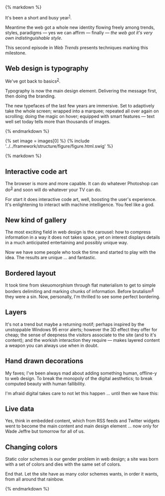 {% markdown %}

It's been a short and busy year<sup id="footnote--1">[1](#footnotes--1)</sup>.

Meantime the web got a whole new identity flowing freely among trends, styles, paradigms &mdash; yes we can affirm &mdash; finally &mdash; *the web got it's very own indistinguishable style*.

This second episode in *Web Trends* presents techniques marking this milestone.

## Web design is typography

We've got back to basics<sup id="footnote--2">[2](#footnotes--2)</sup>.

Typography is now the main design element. Delivering the message first, then doing the branding.

The new typefaces of the last few years are immersive. Set to adaptively take the whole screen; wrapped into a marquee; repeated all over again on scrolling; doing the magic on hover; equipped with smart features &mdash; text well set today tells more than thousands of images.

{% endmarkdown %}

{% set image = images[0] %}
{% include '../../framework/structure/figure/figure.html.swig' %}

{% markdown %}

## Interactive code art

The browser is more and more capable. It can do whatever Photoshop can do<sup id="footnote--3">[3](#footnotes--3)</sup> and soon will do whatever your TV can do.

For start it does interactive code art, well, boosting the user's experience. It's enlightening to interact with machine intelligence. You feel like a god.

## New kind of gallery

The most exciting field in web design is the carousel: how to compress information in a way it does not takes space, yet on interest displays details in a much anticipated entertaining and possibly unique way.

Now we have some people who took the time and started to play with the idea. The results are unique ... and fantastic.

## Bordered layout

It took time from skeuomorphism through flat materialism to get to simple borders delimiting and marking chunks of information. Before brutalism<sup id="footnote--4">[4](#footnotes--4)</sup> they were a sin. Now, personally, I'm thrilled to see some perfect bordering.

## Layers

It's not a trend but maybe a returning motif; perhaps inspired by the unstoppable Windows 95 error alerts; however the 3D effect they offer for cheap; the sense of deepness the visitors associate to the site (and to it's content); and the workish interaction they require &mdash; makes layered content a weapon you can always use when in doubt.

## Hand drawn decorations

My faves; I've been always mad about adding something human, offline-y to web design. To break the monopoly of the digital aesthetics; to break computed beauty with human fallibility.

I'm afraid digital takes care to not let this happen ... until then we have this:

## Live data

Yes, think in embedded content, which from RSS feeds and Twitter widgets went to become the main content and main design element ... now only for Wade Jeffre but tomorrow for all of us.

## Changing colors

Static color schemes is our gender problem in web design; a site was born with a set of colors and dies with the same set of colors.

End that. Let the site have as many color schemes wants, in order it wants, from all around that rainbow.

{% endmarkdown %}
